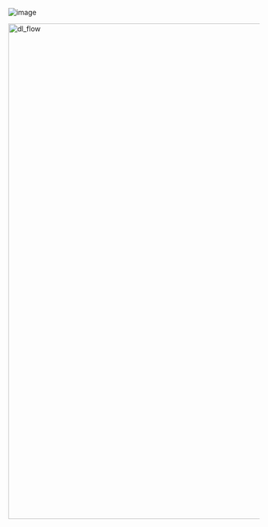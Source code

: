 ![image](https://github.com/ElaYJ/supplement/assets/153154981/d6f08ab0-c291-476a-b43a-38e5420c0500)

<img width="993" alt="dl_flow" src="https://github.com/ElaYJ/supplement/assets/153154981/9b816dbd-a8db-4d66-8205-2e86091cf339">
